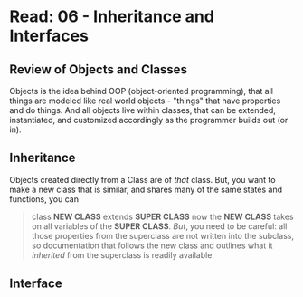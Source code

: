 # Read: 06 - Inheritance and Interfaces

## Review of Objects and Classes
  Objects is the idea behind OOP (object-oriented programming), that all things are modeled like real world objects - "things" that have properties and do things. And all objects live within classes, that can be extended, instantiated, and customized accordingly as the programmer builds out (or in).
  
## Inheritance

  Objects created directly from a Class are of _that_ class. But, you want to make a new class that is similar, and shares many of the same states and functions, you can
  > class __NEW CLASS__ extends __SUPER CLASS__
now the __NEW CLASS__ takes on all variables of the __SUPER CLASS__. _But_, you need to be careful: all those properties from the superclass are not written into the subclass, so documentation that follows the new class and outlines what it *inherited* from the superclass is readily available.

## Interface

  
